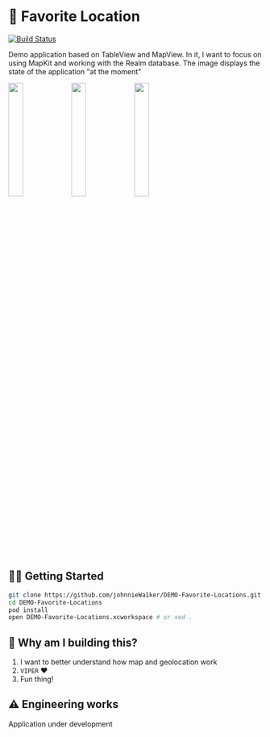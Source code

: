 # 📍 Favorite Location
[![Build Status](https://img.shields.io/badge/Swift-5.1.1-orange.svg)](https://swift.org)

Demo application based on TableView and MapView.
In it, I want to focus on using MapKit and working with the Realm database.
The image displays the state of the application "at the moment"
  <p float="right">
    <img src="DEMO%20Favorite%20Locations/👑%20Application%20Layer/Resources/Assets/Assets.xcassets/demo/demoScreenshot1.imageset/demoScreenshot1.png" width="24%"/>
    <img src="DEMO%20Favorite%20Locations/👑%20Application%20Layer/Resources/Assets/Assets.xcassets/demo/demoScreenshot2.imageset/demoScreenshot2.png" width="24%"/>
    <img src="DEMO%20Favorite%20Locations/👑%20Application%20Layer/Resources/Assets/Assets.xcassets/demo/demoScreenshot3.imageset/demoScreenshot3.png" width="24%"/>
  </p>

## 🏃‍♂️ Getting Started

``` bash
git clone https://github.com/johnnieWa1ker/DEMO-Favorite-Locations.git
cd DEMO-Favorite-Locations
pod install
open DEMO-Favorite-Locations.xcworkspace # or xed .
```

## 🎉 Why am I building this?
1. I want to better understand how map and geolocation work
1. `VIPER` ❤️ 
1. Fun thing!

## ⚠️ Engineering works
Application under development
